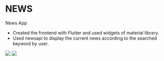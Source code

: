 # NEWS

News App

- Created the frontend with Flutter and used widgets of material library.
- Used newsapi to display the current news according to the searched keyword by user.

![](./image/front.jpg)
![](./image/back.jpg)
